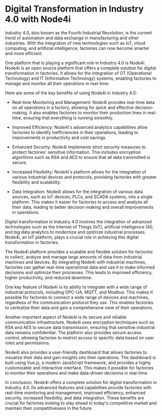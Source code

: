 # Digital Transformation in Industry 4.0 with Node4i

Industry 4.0, also known as the Fourth Industrial Revolution, is the current trend of automation and data exchange in manufacturing and other industries. With the integration of new technologies such as IoT, cloud computing, and artificial intelligence, factories can now become smarter and more efficient.

One platform that is playing a significant role in Industry 4.0 is Node4i. Node4i is an open source platform that offers a complete solution for digital transformation in factories. It allows for the integration of OT (Operational Technology) and IT (Information Technology) systems, enabling factories to manage and monitor all their operations in real-time.

Here are some of the key benefits of using Node4i in Industry 4.0:

- Real-time Monitoring and Management: Node4i provides real-time data on all operations in a factory, allowing for quick and effective decision-making. It also enables factories to monitor their production lines in real-time, ensuring that everything is running smoothly.

- Improved Efficiency: Node4i's advanced analytics capabilities allow factories to identify inefficiencies in their operations, leading to improvements in productivity and cost savings.

- Enhanced Security: Node4i implements strict security measures to protect factories' sensitive information. This includes encryption algorithms such as RSA and AES to ensure that all data transmitted is secure.

- Increased Flexibility: Node4i's platform allows for the integration of various industrial devices and protocols, providing factories with greater flexibility and scalability.

- Data Integration: Node4i allows for the integration of various data sources, such as IoT devices, PLCs, and SCADA systems, into a single platform. This makes it easier for factories to access and analyze all their data, leading to better decision-making and overall improvements in operations.

Digital transformation in Industry 4.0 involves the integration of advanced technologies such as the Internet of Things (IoT), artificial intelligence (AI), and big data analytics to modernize and optimize industrial processes. Node4i, an IoT platform, plays a crucial role in achieving this digital transformation in factories.

The Node4i platform provides a scalable and flexible solution for factories to collect, analyze and manage large amounts of data from industrial machines and devices. By integrating Node4i with industrial machines, factories can gather real-time operational data and use it to make informed decisions and optimize their processes. This leads to improved efficiency, higher productivity, and reduced downtime.

One key feature of Node4i is its ability to integrate with a wide range of industrial protocols, including OPC-UA, MQTT, and Modbus. This makes it possible for factories to connect a wide range of devices and machines, regardless of the communication protocol they use. This enables factories to centralize their data and gain a comprehensive view of their operations.

Another important aspect of Node4i is its secure and reliable communication infrastructure. Node4i uses encryption techniques such as RSA and AES to secure data transmission, ensuring that sensitive industrial data remains confidential. The platform also provides secure access control, allowing factories to restrict access to specific data based on user roles and permissions.

Node4i also provides a user-friendly dashboard that allows factories to visualize their data and gain insights into their operations. The dashboard is built using Vue.js, a modern JavaScript framework, and provides a highly customizable and interactive interface. This makes it possible for factories to monitor their operations and make data-driven decisions in real-time.

In conclusion, Node4i offers a complete solution for digital transformation in Industry 4.0. Its advanced features and capabilities provide factories with real-time monitoring and management, improved efficiency, enhanced security, increased flexibility, and data integration. These benefits are crucial for factories looking to stay ahead in today's competitive market and maintain their competitiveness in the future.
